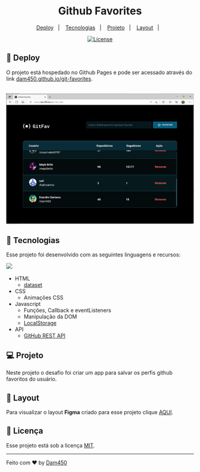 <h1 align="center">Github Favorites</h1>

<p align="center">
  <a href="#-deploy">Deploy</a>&nbsp;&nbsp;&nbsp;|&nbsp;&nbsp;&nbsp;
  <a href="#-tecnologias">Tecnologias</a>&nbsp;&nbsp;&nbsp;|&nbsp;&nbsp;&nbsp;
  <a href="#-projeto">Projeto</a>&nbsp;&nbsp;&nbsp;|&nbsp;&nbsp;&nbsp;
  <a href="#-layout">Layout</a>&nbsp;&nbsp;&nbsp;|&nbsp;&nbsp;&nbsp;
</p>

<p align="center">
  <a href="#memo-licença">
    <img alt="License" src="https://img.shields.io/static/v1?label=license&message=MIT&color=49AA26&labelColor=000000">
  </a>
</p>

## 🚀 Deploy

O projeto está hospedado no Github Pages e pode ser acessado através do link [dam450.github.io/git-favorites](https://dam450.github.io/git-favorites/).

<p align="center"><br/>
  <a href="https://dam450.github.io/git-favorites/">
    <img src="./.github/preview.png" />
  </a>
</p>


## 🦾 Tecnologias

Esse projeto foi desenvolvido com as seguintes linguagens e recursos:

<p align="left">
  <a href="#">
    <img src="https://skillicons.dev/icons?i=html,css,javascript&theme=dark" />
  </a>
</p>

- HTML 
    - [dataset](https://developer.mozilla.org/en-US/docs/Web/API/HTMLElement/dataset)
- CSS
    - Animações CSS
- Javascript
    - Funções, Callback e eventListeners
    - Manipulação da DOM
    - [LocalStorage](https://developer.mozilla.org/en-US/docs/Web/API/Window/localStorage)
- API
  - [GitHub REST API](https://docs.github.com/en/rest/guides/getting-started-with-the-rest-api)

## 💻 Projeto

Neste projeto o desafio foi criar um app para salvar os perfis github favoritos do usuário.

## 🔖 Layout

Para visualizar o layout **Figma** criado para esse projeto clique [AQUI](https://www.figma.com/file/IV3hH8wgkFELXc8ORipIP8/GitFav-%5BDesafios-Explorer%5D?node-id=104%3A48&viewer=1).

## :memo: Licença

Esse projeto está sob a licença [MIT](./license.md).

---

Feito com ♥ by [Dam450](https://github.com/dam450/)
